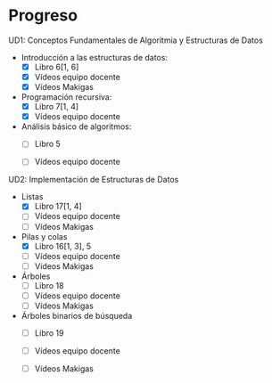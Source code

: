 # Progreso

UD1: Conceptos Fundamentales de Algoritmia y Estructuras de Datos
* Introducción a las estructuras de datos:
  - [x] Libro 6[1, 6]
  - [x] Vídeos equipo docente
  - [x] Vídeos Makigas
* Programación recursiva:
  - [x] Libro 7[1, 4]
  - [x] Vídeos equipo docente
* Análisis básico de algoritmos:
  - [ ] Libro 5
  - [ ] Vídeos equipo docente


UD2: Implementación de Estructuras de Datos
* Listas
  - [x] Libro 17[1, 4]
  - [ ] Vídeos equipo docente
  - [ ] Vídeos Makigas
* Pilas y colas
  - [x] Libro 16[1, 3], 5
  - [ ] Vídeos equipo docente
  - [ ] Vídeos Makigas
* Árboles
  - [ ] Libro 18
  - [ ] Vídeos equipo docente
  - [ ] Vídeos Makigas
* Árboles binarios de búsqueda
  - [ ] Libro 19
  - [ ] Vídeos equipo docente
  - [ ] Vídeos Makigas

